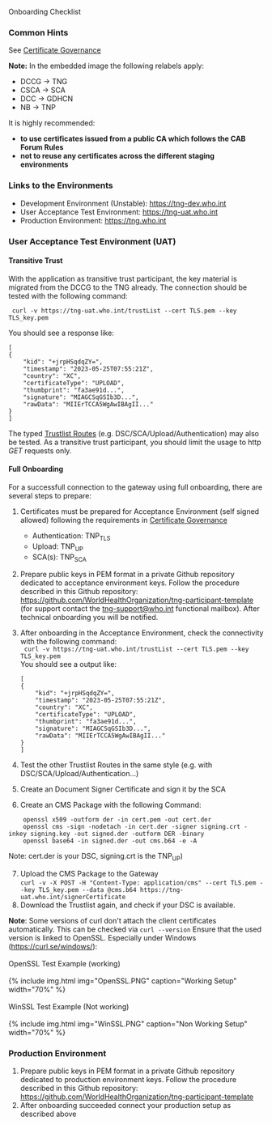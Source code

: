 Onboarding Checklist

### Common Hints

See [Certificate Governance](concepts_certificate_governance.html)

**Note:** In the embedded image the following relabels apply:
* DCCG -> TNG
* CSCA -> SCA
* DCC -> GDHCN
* NB -> TNP


It is highly recommended:
- **to use certificates issued from a public CA which follows the CAB Forum Rules**
- **not to reuse any certificates across the different staging environments**

### Links to the Environments

- Development Environment (Unstable): https://tng-dev.who.int
- User Acceptance Test Environment: https://tng-uat.who.int
- Production Environment: https://tng.who.int

### User Acceptance Test Environment (UAT)

#### Transitive Trust

With the application as transitive trust participant, the key material is migrated from the DCCG to the TNG already.
The connection should be tested with the following command:

``` curl -v https://tng-uat.who.int/trustList --cert TLS.pem --key TLS_key.pem``` <br>

You should see a response like: <br>

```
[
{
    "kid": "+jrpHSqdqZY=",
    "timestamp": "2023-05-25T07:55:21Z",
    "country": "XC",
    "certificateType": "UPLOAD",
    "thumbprint": "fa3ae91d...",
    "signature": "MIAGCSqGSIb3D...",
    "rawData": "MIIErTCCA5WgAwIBAgII..."
}
]
```

The typed [Trustlist Routes]( https://worldhealthorganization.github.io/smart-trust-network-gateway/#/Trust%20Lists/downloadTrustListFilteredByType) (e.g. DSC/SCA/Upload/Authentication) may also be tested. 
As a transitive trust participant, you should limit the usage to http *GET* requests only.

#### Full Onboarding

For a successfull connection to the gateway using full onboarding, there are several steps to prepare:

 1) Certificates must be prepared for Acceptance Environment (self signed allowed) following the requirements in [Certificate Governance](concepts_certificate_governance.html)
    - Authentication: TNP<sub>TLS</sub>
    - Upload:   TNP<sub>UP</sub>
    - SCA(s):  TNP<sub>SCA</sub>
    
 2) Prepare public keys in PEM format in a private Github repository dedicated to acceptance environment keys. Follow the  procedure described in this Github repository: https://github.com/WorldHealthOrganization/tng-participant-template (for support contact the tng-support@who.int functional mailbox). After technical onboarding you will be notified.

 3) After onboarding in the Acceptance Environment, check the connectivity with the following command:<br>
  ``` curl -v https://tng-uat.who.int/trustList --cert TLS.pem --key TLS_key.pem``` <br>
    You should see a output like: <br>
 
    ```
    [
    {
        "kid": "+jrpHSqdqZY=",
        "timestamp": "2023-05-25T07:55:21Z",
        "country": "XC",
        "certificateType": "UPLOAD",
        "thumbprint": "fa3ae91d...",
        "signature": "MIAGCSqGSIb3D...",
        "rawData": "MIIErTCCA5WgAwIBAgII..."
    }
    ]
    ```

 4) Test the other Trustlist Routes in the same style (e.g. with DSC/SCA/Upload/Authentication...) <br>
 5) Create an Document Signer Certificate and sign it by the SCA <br>
 6) Create an CMS Package with the following Command: <br>

  ``` 
      openssl x509 -outform der -in cert.pem -out cert.der
      openssl cms -sign -nodetach -in cert.der -signer signing.crt -inkey signing.key -out signed.der -outform DER -binary
      openssl base64 -in signed.der -out cms.b64 -e -A 
  ``` 
   Note: cert.der is your DSC, signing.crt is the TNP<sub>UP</sub>)
  
 7) Upload the CMS Package to the Gateway<br>
    ```curl -v -X POST -H "Content-Type: application/cms" --cert TLS.pem --key TLS_key.pem --data @cms.b64 https://tng-uat.who.int/signerCertificate``` <br>
 8) Download the Trustlist again, and check if your DSC is available.
 
 
**Note**: Some versions of curl don't attach the client certificates automatically. This can be checked via
``` curl --version ```
Ensure that the used version is linked to OpenSSL. Especially under Windows (https://curl.se/windows/): 
<br><br>
OpenSSL Test Example (working)<br>
<br>
{% include img.html img="OpenSSL.PNG" caption="Working Setup" width="70%" %}
<br><br>
WinSSL Test Example (Not working)
<br><br>
{% include img.html img="WinSSL.PNG" caption="Non Working Setup" width="70%" %}



### Production Environment

1) Prepare public keys in PEM format in a private Github repository dedicated to production environment keys. Follow the  procedure described in this Github repository: https://github.com/WorldHealthOrganization/tng-participant-template
2) After onboarding succeeded connect your production setup as described above



    

